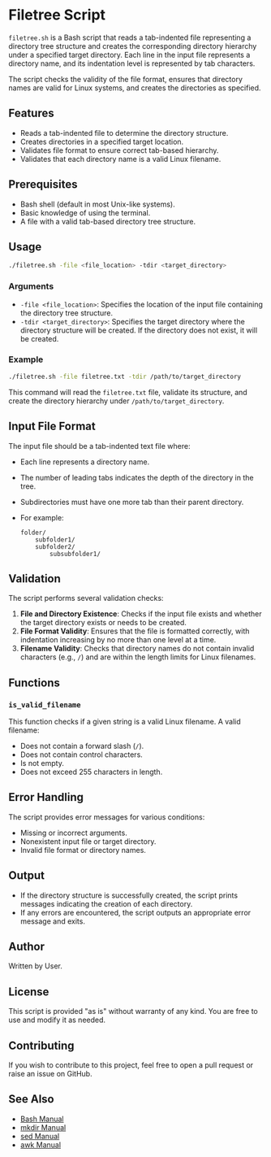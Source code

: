 
# Filetree Script

`filetree.sh` is a Bash script that reads a tab-indented file representing a directory tree structure and creates the corresponding directory hierarchy under a specified target directory. Each line in the input file represents a directory name, and its indentation level is represented by tab characters.

The script checks the validity of the file format, ensures that directory names are valid for Linux systems, and creates the directories as specified.

## Features

- Reads a tab-indented file to determine the directory structure.
- Creates directories in a specified target location.
- Validates file format to ensure correct tab-based hierarchy.
- Validates that each directory name is a valid Linux filename.

## Prerequisites

- Bash shell (default in most Unix-like systems).
- Basic knowledge of using the terminal.
- A file with a valid tab-based directory tree structure.

## Usage

```bash
./filetree.sh -file <file_location> -tdir <target_directory>
```

### Arguments

- `-file <file_location>`: Specifies the location of the input file containing the directory tree structure.
- `-tdir <target_directory>`: Specifies the target directory where the directory structure will be created. If the directory does not exist, it will be created.

### Example

```bash
./filetree.sh -file filetree.txt -tdir /path/to/target_directory
```

This command will read the `filetree.txt` file, validate its structure, and create the directory hierarchy under `/path/to/target_directory`.

## Input File Format

The input file should be a tab-indented text file where:

- Each line represents a directory name.
- The number of leading tabs indicates the depth of the directory in the tree.
- Subdirectories must have one more tab than their parent directory.
- For example:

  ```plaintext
  folder/
      subfolder1/
      subfolder2/
          subsubfolder1/
  ```

## Validation

The script performs several validation checks:

1. **File and Directory Existence**: Checks if the input file exists and whether the target directory exists or needs to be created.
2. **File Format Validity**: Ensures that the file is formatted correctly, with indentation increasing by no more than one level at a time.
3. **Filename Validity**: Checks that directory names do not contain invalid characters (e.g., `/`) and are within the length limits for Linux filenames.

## Functions

### `is_valid_filename`

This function checks if a given string is a valid Linux filename. A valid filename:

- Does not contain a forward slash (`/`).
- Does not contain control characters.
- Is not empty.
- Does not exceed 255 characters in length.

## Error Handling

The script provides error messages for various conditions:

- Missing or incorrect arguments.
- Nonexistent input file or target directory.
- Invalid file format or directory names.

## Output

- If the directory structure is successfully created, the script prints messages indicating the creation of each directory.
- If any errors are encountered, the script outputs an appropriate error message and exits.

## Author

Written by User.

## License

This script is provided "as is" without warranty of any kind. You are free to use and modify it as needed.

## Contributing

If you wish to contribute to this project, feel free to open a pull request or raise an issue on GitHub.

## See Also

- [Bash Manual](https://www.gnu.org/software/bash/manual/)
- [mkdir Manual](https://man7.org/linux/man-pages/man1/mkdir.1.html)
- [sed Manual](https://www.gnu.org/software/sed/manual/sed.html)
- [awk Manual](https://www.gnu.org/software/gawk/manual/)
